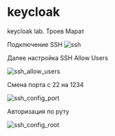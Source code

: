 # keycloak
keycloak lab. Троев Марат

Подключение SSH
![ssh](https://github.com/strafegoddd/keycloak/assets/118107526/05eae939-5072-41c7-858a-b09d07015619)

Далее настройка SSH
Allow Users

![ssh_allow_users](https://github.com/strafegoddd/keycloak/assets/118107526/1f1755d1-489e-4f8e-8cfb-b07449c233f4)

Смена порта с 22 на 1234

![ssh_config_port](https://github.com/strafegoddd/keycloak/assets/118107526/5cb9ddae-9558-494e-b90d-d39c33b8d7bf)

Авторизация по руту

![ssh_config_root](https://github.com/strafegoddd/keycloak/assets/118107526/abc0d972-7360-42f0-b7af-7d1dc71ed4e9)



